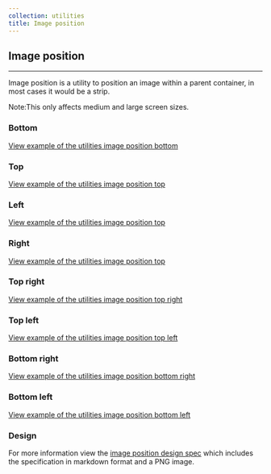 ```yaml
---
collection: utilities
title: Image position
---
```


## Image position

<hr>

Image position is a utility to position an image within a parent container, in
most cases it would be a strip.

<div class="p-notification--information">
  <p class="p-notification__response">
    <span class="p-notification__status">Note:</span>This only affects medium and large screen sizes.
  </p>
</div>

### Bottom

<a href="https://vanilla-framework.github.io/vanilla-framework/examples/utilities/image-position/bottom/"
  class="js-example">
View example of the utilities image position bottom
</a>

### Top

<a href="https://vanilla-framework.github.io/vanilla-framework/examples/utilities/image-position/top/"
  class="js-example">
View example of the utilities image position top
</a>

### Left

<a href="https://vanilla-framework.github.io/vanilla-framework/examples/utilities/image-position/left/"
  class="js-example">
View example of the utilities image position top
</a>

### Right

<a href="https://vanilla-framework.github.io/vanilla-framework/examples/utilities/image-position/right/"
  class="js-example">
View example of the utilities image position top
</a>

### Top right

<a href="https://vanilla-framework.github.io/vanilla-framework/examples/utilities/image-position/top-right/"
  class="js-example">
View example of the utilities image position top right
</a>

### Top left

<a href="https://vanilla-framework.github.io/vanilla-framework/examples/utilities/image-position/top-left/"
  class="js-example">
View example of the utilities image position top left
</a>

### Bottom right

<a href="https://vanilla-framework.github.io/vanilla-framework/examples/utilities/image-position/bottom-right/"
  class="js-example">
View example of the utilities image position bottom right
</a>

### Bottom left

<a href="https://vanilla-framework.github.io/vanilla-framework/examples/utilities/image-position/bottom-left/"
  class="js-example">
View example of the utilities image position bottom left
</a>

### Design

For more information view the [image position design spec](https://github.com/ubuntudesign/vanilla-design/tree/master/Image%20position) which includes the specification in markdown format and a PNG image.
